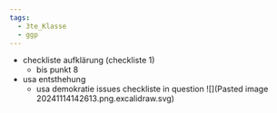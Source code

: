 ```yaml
---
tags:
  - 3te_Klasse
  - ggp
---
```

- checkliste aufklärung (checkliste 1)
	- bis punkt 8
- usa entsthehung
	- usa demokratie issues
checkliste in question
![](Pasted image 20241114142613.png.excalidraw.svg)
